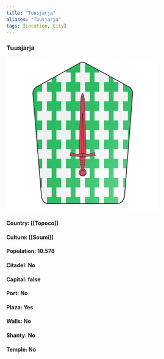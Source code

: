 ```yaml
---
title: "Tuusjarja"
aliases: "Tuusjarja"
tags: [Location, City]
---
```

### Tuusjarja
![](attachment/be372f630061425ed801b9a14b645d75.svg)

#### Country: [[Topoco]]

#### Culture: [[Soumi]]

#### Population: 10.578

#### Citadel: No

#### Capital: false

#### Port: No

#### Plaza: Yes

#### Walls: No

#### Shanty: No

#### Temple: No

